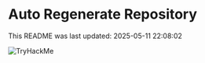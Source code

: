 # Auto Regenerate Repository

This README was last updated: 2025-05-11 22:08:02

 ![TryHackMe](https://tryhackme.com/badge/533634)